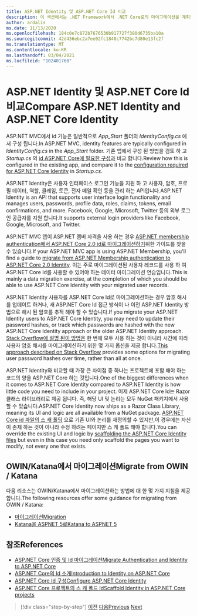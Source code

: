 ```yaml
---
title: ASP.NET Identity 및 ASP.NET Core Id 비교
description: 이 섹션에서는 .NET Framework에서 .NET Core로의 마이그레이션을 계획할 때 특히 중요 한 ASP.NET Identity와 ASP.NET Core Id의 차이점을 살펴봅니다.
author: ardalis
ms.date: 11/13/2020
ms.openlocfilehash: 184c0e7c872b7676530b917727f380d6735ba10a
ms.sourcegitcommit: 42d436ebc2a7ee02fc1848c7742bc7d80e13fc2f
ms.translationtype: MT
ms.contentlocale: ko-KR
ms.lasthandoff: 03/04/2021
ms.locfileid: "102401760"
---
```

# <a name="compare-aspnet-identity-and-aspnet-core-identity"></a><span data-ttu-id="03f44-103">ASP.NET Identity 및 ASP.NET Core Id 비교</span><span class="sxs-lookup"><span data-stu-id="03f44-103">Compare ASP.NET Identity and ASP.NET Core Identity</span></span>

<span data-ttu-id="03f44-104">ASP.NET MVC에서 id 기능은 일반적으로 *App_Start* 폴더의 *IdentityConfig.cs* 에서 구성 됩니다.</span><span class="sxs-lookup"><span data-stu-id="03f44-104">In ASP.NET MVC, identity features are typically configured in *IdentityConfig.cs* in the *App_Start* folder.</span></span> <span data-ttu-id="03f44-105">기존 앱에서 구성 된 방법을 검토 하 고 *Startup.cs* 의 [id ASP.NET Core에 필요한 구성과](/aspnet/core/security/authentication/identity-configuration) 비교 합니다.</span><span class="sxs-lookup"><span data-stu-id="03f44-105">Review how this is configured in the existing app, and compare it to the [configuration required for ASP.NET Core Identity](/aspnet/core/security/authentication/identity-configuration) in *Startup.cs*.</span></span>

<span data-ttu-id="03f44-106">ASP.NET Identity은 사용자 인터페이스 로그인 기능을 지원 하 고 사용자, 암호, 프로필 데이터, 역할, 클레임, 토큰, 전자 메일 확인 등을 관리 하는 API입니다.</span><span class="sxs-lookup"><span data-stu-id="03f44-106">ASP.NET Identity is an API that supports user interface login functionality and manages users, passwords, profile data, roles, claims, tokens, email confirmations, and more.</span></span> <span data-ttu-id="03f44-107">Facebook, Google, Microsoft, Twitter 등의 외부 로그인 공급자를 지원 합니다.</span><span class="sxs-lookup"><span data-stu-id="03f44-107">It supports external login providers like Facebook, Google, Microsoft, and Twitter.</span></span>

<span data-ttu-id="03f44-108">ASP.NET MVC 앱이 ASP.NET 멤버 자격을 사용 하는 경우 [ASP.NET membership authentication에서 ASP.NET Core 2.0 id로 마이그레이션하기](/aspnet/core/migration/proper-to-2x/membership-to-core-identity)위한 가이드를 찾을 수 있습니다.</span><span class="sxs-lookup"><span data-stu-id="03f44-108">If your ASP.NET MVC app is using ASP.NET Membership, you'll find a guide to [migrate from ASP.NET Membership authentication to ASP.NET Core 2.0 Identity](/aspnet/core/migration/proper-to-2x/membership-to-core-identity).</span></span> <span data-ttu-id="03f44-109">이는 주로 마이그레이션된 사용자 레코드를 사용 하 여 ASP.NET Core Id를 사용할 수 있어야 하는 데이터 마이그레이션 연습입니다.</span><span class="sxs-lookup"><span data-stu-id="03f44-109">This is mainly a data migration exercise, at the completion of which you should be able to use ASP.NET Core Identity with your migrated user records.</span></span>

<span data-ttu-id="03f44-110">ASP.NET Identity 사용자를 ASP.NET Core Id로 마이그레이션하는 경우 암호 해시를 업데이트 하거나, 새 ASP.NET Core Id 접근 방식이 나 이전 ASP.NET Identity 방법으로 해시 된 암호를 추적 해야 할 수 있습니다.</span><span class="sxs-lookup"><span data-stu-id="03f44-110">If you migrate your ASP.NET Identity users to ASP.NET Core Identity, you may need to update their password hashes, or track which passwords are hashed with the new ASP.NET Core Identity approach or the older ASP.NET Identity approach.</span></span> <span data-ttu-id="03f44-111">[Stack Overflow에 설명 된이 방법은](https://stackoverflow.com/a/57074910/13729) 한 번에 모두 사용 하는 것이 아니라 시간에 따라 사용자 암호 해시를 마이그레이션하기 위한 몇 가지 옵션을 제공 합니다.</span><span class="sxs-lookup"><span data-stu-id="03f44-111">[This approach described on Stack Overflow](https://stackoverflow.com/a/57074910/13729) provides some options for migrating user password hashes over time, rather than all at once.</span></span>

<span data-ttu-id="03f44-112">ASP.NET Identity와 비교할 때 가장 큰 차이점 중 하나는 프로젝트에 포함 해야 하는 코드의 양을 ASP.NET Core 하는 것입니다.</span><span class="sxs-lookup"><span data-stu-id="03f44-112">One of the biggest differences when it comes to ASP.NET Core Identity compared to ASP.NET Identity is how little code you need to include in your project.</span></span> <span data-ttu-id="03f44-113">이제 ASP.NET Core Id는 Razor 클래스 라이브러리로 제공 됩니다. 즉, 해당 UI 및 논리는 모두 NuGet 패키지에서 사용할 수 있습니다.</span><span class="sxs-lookup"><span data-stu-id="03f44-113">ASP.NET Core Identity now ships as a Razor Class Library, meaning its UI and logic are all available from a NuGet package.</span></span> <span data-ttu-id="03f44-114">[ASP.NET Core id 파일의 스 캐 폴딩](/aspnet/core/security/authentication/scaffold-identity) 으로 기존 UI와 논리를 재정의할 수 있지만,이 경우에는 자신이 존재 하는 것이 아니라 수정 하려는 페이지만 스 캐 폴드 해야 합니다.</span><span class="sxs-lookup"><span data-stu-id="03f44-114">You can override the existing UI and logic by [scaffolding the ASP.NET Core Identity files](/aspnet/core/security/authentication/scaffold-identity) but even in this case you need only scaffold the pages you want to modify, not every one that exists.</span></span>

## <a name="migrate-from-owin--katana"></a><span data-ttu-id="03f44-115">OWIN/Katana에서 마이그레이션</span><span class="sxs-lookup"><span data-stu-id="03f44-115">Migrate from OWIN / Katana</span></span>

<span data-ttu-id="03f44-116">다음 리소스는 OWIN/Katana에서 마이그레이션하는 방법에 대 한 몇 가지 지침을 제공 합니다.</span><span class="sxs-lookup"><span data-stu-id="03f44-116">The following resources offer some guidance for migrating from OWIN / Katana:</span></span>

- [<span data-ttu-id="03f44-117">마이그레이션</span><span class="sxs-lookup"><span data-stu-id="03f44-117">Migration</span></span>](/aspnet/core/migration/proper-to-2x/#globalasax-file-replacement)
- [<span data-ttu-id="03f44-118">Katana을 ASPNET 5로</span><span class="sxs-lookup"><span data-stu-id="03f44-118">Katana to ASPNET 5</span></span>](https://devblogs.microsoft.com/aspnet/katana-asp-net-5-and-bridging-the-gap/)

## <a name="references"></a><span data-ttu-id="03f44-119">참조</span><span class="sxs-lookup"><span data-stu-id="03f44-119">References</span></span>

- [<span data-ttu-id="03f44-120">ASP.NET Core 인증 및 Id 마이그레이션</span><span class="sxs-lookup"><span data-stu-id="03f44-120">Migrate Authentication and Identity to ASP.NET Core</span></span>](/aspnet/core/migration/identity)
- [<span data-ttu-id="03f44-121">ASP.NET Core의 Id 소개</span><span class="sxs-lookup"><span data-stu-id="03f44-121">Introduction to Identity on ASP.NET Core</span></span>](/aspnet/core/security/authorization/introduction)
- [<span data-ttu-id="03f44-122">ASP.NET Core Id 구성</span><span class="sxs-lookup"><span data-stu-id="03f44-122">Configure ASP.NET Core Identity</span></span>](/aspnet/core/security/authentication/identity-configuration)
- [<span data-ttu-id="03f44-123">ASP.NET Core 프로젝트의 스 캐 폴드 Id</span><span class="sxs-lookup"><span data-stu-id="03f44-123">Scaffold Identity in ASP.NET Core projects</span></span>](/aspnet/core/security/authentication/scaffold-identity)

>[!div class="step-by-step"]
><span data-ttu-id="03f44-124">[이전](authentication-differences.md)
>[다음](controller-differences.md)</span><span class="sxs-lookup"><span data-stu-id="03f44-124">[Previous](authentication-differences.md)
[Next](controller-differences.md)</span></span>
